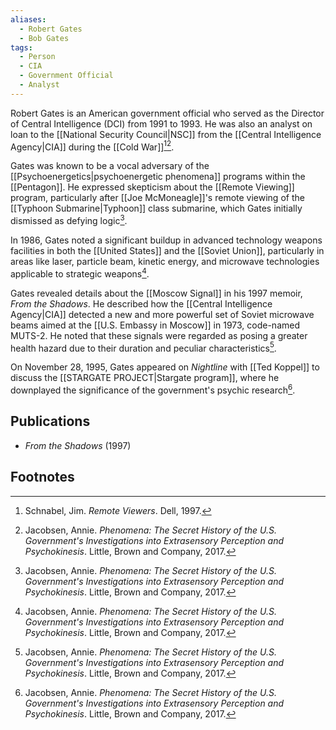 ```yaml
---
aliases:
  - Robert Gates
  - Bob Gates
tags:
  - Person
  - CIA
  - Government Official
  - Analyst
---
```

Robert Gates is an American government official who served as the Director of Central Intelligence (DCI) from 1991 to 1993. He was also an analyst on loan to the [[National Security Council|NSC]] from the [[Central Intelligence Agency|CIA]] during the [[Cold War]][^1][^2].

Gates was known to be a vocal adversary of the [[Psychoenergetics|psychoenergetic phenomena]] programs within the [[Pentagon]]. He expressed skepticism about the [[Remote Viewing]] program, particularly after [[Joe McMoneagle]]'s remote viewing of the [[Typhoon Submarine|Typhoon]] class submarine, which Gates initially dismissed as defying logic[^2].

In 1986, Gates noted a significant buildup in advanced technology weapons facilities in both the [[United States]] and the [[Soviet Union]], particularly in areas like laser, particle beam, kinetic energy, and microwave technologies applicable to strategic weapons[^2].

Gates revealed details about the [[Moscow Signal]] in his 1997 memoir, *From the Shadows*. He described how the [[Central Intelligence Agency|CIA]] detected a new and more powerful set of Soviet microwave beams aimed at the [[U.S. Embassy in Moscow]] in 1973, code-named MUTS-2. He noted that these signals were regarded as posing a greater health hazard due to their duration and peculiar characteristics[^2].

On November 28, 1995, Gates appeared on *Nightline* with [[Ted Koppel]] to discuss the [[STARGATE PROJECT|Stargate program]], where he downplayed the significance of the government's psychic research[^2].

## Publications
*   *From the Shadows* (1997)

## Footnotes
[^1]: Schnabel, Jim. *Remote Viewers*. Dell, 1997.
[^2]: Jacobsen, Annie. *Phenomena: The Secret History of the U.S. Government's Investigations into Extrasensory Perception and Psychokinesis*. Little, Brown and Company, 2017.
